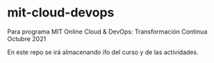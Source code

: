 # mit-cloud-devops
Para programa MIT Online Cloud &amp; 
DevOps: Transformación Continua Octubre 2021

En este repo se irá almacenando ifo del curso y de las actividades.
